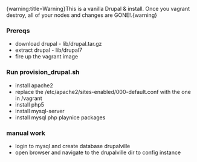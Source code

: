 
{warning:title=Warning}This is a vanilla Drupal & install. Once you vagrant destroy, all of your nodes and changes are GONE!.{warning}

### Prereqs
- download drupal - lib/drupal.tar.gz
- extract drupal - lib/drupal7
- fire up the vagrant image

### Run provision_drupal.sh
- install apache2
- replace the /etc/apache2/sites-enabled/000-default.conf with the one in /vagrant
- install php5
- install mysql-server
- install mysql php playnice packages

### manual work
- login to mysql and create database drupalville
- open browser and navigate to the drupalville dir to config instance
